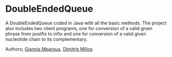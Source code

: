 # DoubleEndedQueue
A DoubleEndedQueue coded in Java with all the basic methods. The project also includes two client programs, one for conversion of a valid given phrase from postfix to infix and one for conversion of a valid given nucleotide chain to its complementary.

Authors; [Giannis Mparous](https://github.com/giannismparous "Giannis Mparous"), [Dimitris Milios](https://github.com/DimMil24 "Dimitris Milios")
